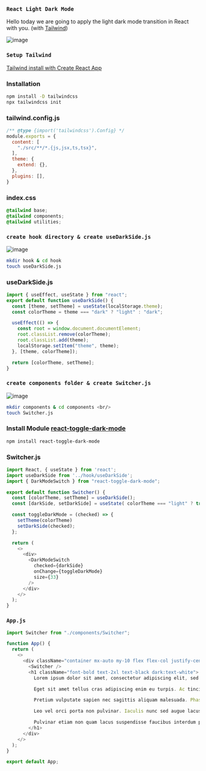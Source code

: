 ### `React Light Dark Mode`

Hello today we are going to apply the light dark mode transition in React with you. (with [Tailwind](https://tailwindcss.com/))

![image](https://github.com/ozcaneren/react-toggle-dark-mode/assets/100240225/bd1243f2-5e9b-4188-8239-966797950cfb)



### `Setup Tailwind`

[Tailwind install with Create React App](https://tailwindcss.com/docs/guides/create-react-app)

### Installation

```bash
npm install -D tailwindcss
npx tailwindcss init
```

### tailwind.config.js

```js
/** @type {import('tailwindcss').Config} */
module.exports = {
  content: [
    "./src/**/*.{js,jsx,ts,tsx}",
  ],
  theme: {
    extend: {},
  },
  plugins: [],
}
```

### index.css

```css
@tailwind base;
@tailwind components;
@tailwind utilities;
```

### `create hook directory & create useDarkSide.js`

![image](https://github.com/ozcaneren/react-toggle-dark-mode/assets/100240225/a0ad1053-7e3c-4f38-93b6-984202db799e)

```bash
mkdir hook & cd hook
touch useDarkSide.js
```
### useDarkSide.js

```js
import { useEffect, useState } from "react";
export default function useDarkSide() {
  const [theme, setTheme] = useState(localStorage.theme);
  const colorTheme = theme === "dark" ? "light" : "dark";

  useEffect(() => {
    const root = window.document.documentElement;
    root.classList.remove(colorTheme);
    root.classList.add(theme);
    localStorage.setItem("theme", theme);
  }, [theme, colorTheme]);

  return [colorTheme, setTheme];
}
```

### `create components folder & create Switcher.js`

![image](https://github.com/ozcaneren/react-toggle-dark-mode/assets/100240225/89d9e8e2-9a5b-4ec4-b922-3e72f9c98938)

```bash
mkdir components & cd components <br/>
touch Switcher.js
```

### Install Module [react-toggle-dark-mode](https://www.npmjs.com/package/react-toggle-dark-mode)

```bash
npm install react-toggle-dark-mode
```
### Switcher.js

```js
import React, { useState } from 'react';
import useDarkSide from '../hook/useDarkSide';
import { DarkModeSwitch } from "react-toggle-dark-mode";

export default function Switcher() {
  const [colorTheme, setTheme] = useDarkSide();
  const [darkSide, setDarkSide] = useState( colorTheme === "light" ? true : false );

  const toggleDarkMode = (checked) => {
    setTheme(colorTheme)
    setDarkSide(checked);
  };

  return (
    <>
      <div>
        <DarkModeSwitch
          checked={darkSide}
          onChange={toggleDarkMode}
          size={33}
        />
      </div>
    </>
  );
}
```
### `App.js`

```js
import Switcher from "./components/Switcher";

function App() {
  return (
    <>
      <div className="container mx-auto my-10 flex flex-col justify-center items-center text-center gap-8 bg-white dark:bg-black">
        <Switcher />
        <h1 className="font-bold text-2xl text-black dark:text-white">
          Lorem ipsum dolor sit amet, consectetur adipiscing elit, sed do eiusmod tempor incididunt ut labore et dolore magna aliqua. Nulla at volutpat diam ut venenatis tellus. Volutpat diam ut venenatis tellus. Justo laoreet sit amet cursus sit amet dictum. Facilisis leo vel fringilla est ullamcorper eget. Pulvinar neque laoreet suspendisse interdum consectetur libero id faucibus. Vel turpis nunc eget lorem dolor sed. Hendrerit gravida rutrum quisque non. Rhoncus urna neque viverra justo nec ultrices dui sapien. Velit egestas dui id ornare arcu. Placerat duis ultricies lacus sed turpis tincidunt id aliquet risus. Dictum non consectetur a erat nam at lectus urna.

          Eget sit amet tellus cras adipiscing enim eu turpis. Ac tincidunt vitae semper quis lectus nulla at. Nunc congue nisi vitae suscipit. Euismod elementum nisi quis eleifend. Diam maecenas sed enim ut sem viverra aliquet eget. Nisi porta lorem mollis aliquam ut porttitor leo a diam. Potenti nullam ac tortor vitae. Nunc congue nisi vitae suscipit tellus mauris. Nibh praesent tristique magna sit amet purus gravida. Amet consectetur adipiscing elit duis tristique sollicitudin nibh. Ornare quam viverra orci sagittis eu. Morbi tempus iaculis urna id.

          Pretium vulputate sapien nec sagittis aliquam malesuada. Phasellus egestas tellus rutrum tellus pellentesque. Cursus risus at ultrices mi tempus imperdiet nulla. Ut aliquam purus sit amet luctus. Massa eget egestas purus viverra accumsan in nisl nisi. Ut diam quam nulla porttitor massa id neque. Adipiscing tristique risus nec feugiat in fermentum. Et tortor consequat id porta nibh venenatis. Libero volutpat sed cras ornare. Urna nunc id cursus metus aliquam. Iaculis urna id volutpat lacus laoreet non curabitur gravida arcu. Id diam maecenas ultricies mi. Amet cursus sit amet dictum sit amet justo donec enim. Felis eget velit aliquet sagittis. Fermentum dui faucibus in ornare quam viverra orci. Accumsan tortor posuere ac ut consequat semper viverra nam. Ipsum suspendisse ultrices gravida dictum fusce ut placerat orci. Neque sodales ut etiam sit. Sed elementum tempus egestas sed sed risus pretium quam vulputate. Viverra nam libero justo laoreet sit amet.

          Leo vel orci porta non pulvinar. Iaculis nunc sed augue lacus viverra vitae congue eu. Turpis in eu mi bibendum. Arcu cursus euismod quis viverra nibh cras pulvinar mattis. Quis lectus nulla at volutpat. Faucibus turpis in eu mi bibendum neque egestas congue. Enim nunc faucibus a pellentesque. In iaculis nunc sed augue lacus. Potenti nullam ac tortor vitae purus faucibus ornare suspendisse sed. Ullamcorper velit sed ullamcorper morbi tincidunt ornare massa eget. Vel turpis nunc eget lorem dolor sed viverra ipsum nunc. Sit amet consectetur adipiscing elit ut. Nec sagittis aliquam malesuada bibendum arcu. Tellus rutrum tellus pellentesque eu tincidunt tortor. Blandit libero volutpat sed cras ornare arcu dui vivamus arcu. Sit amet est placerat in egestas erat. Bibendum neque egestas congue quisque egestas diam.

          Pulvinar etiam non quam lacus suspendisse faucibus interdum posuere lorem. Id donec ultrices tincidunt arcu non. Duis convallis convallis tellus id interdum. Sollicitudin nibh sit amet commodo. Mauris nunc congue nisi vitae suscipit tellus mauris. Maecenas pharetra convallis posuere morbi leo urna molestie. Ac tortor vitae purus faucibus ornare suspendisse sed nisi.
        </h1>
      </div>
    </>
  );
}

export default App;

```

